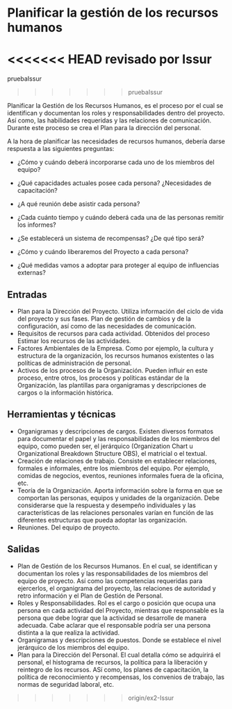 # Planificar la gestión de los recursos humanos

<<<<<<< HEAD
revisado por Issur
=======
pruebaIssur
>>>>>>> pruebaIssur

Planificar la Gestión de los Recursos Humanos, es el proceso por el cual se identifican y documentan los roles y responsabilidades dentro del proyecto. Así como, las habilidades requeridas y las relaciones de comunicación. Durante este proceso se crea el Plan para la dirección del personal.

A la hora de planificar las necesidades de recursos humanos, debería darse respuesta a las siguientes preguntas:

* ¿Cómo y cuándo deberá incorporarse cada uno de los miembros del equipo?

* ¿Qué capacidades actuales posee cada persona? ¿Necesidades de capacitación?

* ¿A qué reunión debe asistir cada persona?

* ¿Cada cuánto tiempo y cuándo deberá cada una de las personas remitir los informes?

* ¿Se establecerá un sistema de recompensas? ¿De qué tipo será?

* ¿Cómo y cuándo liberaremos del Proyecto a cada persona?

* ¿Qué medidas vamos a adoptar para proteger al equipo de influencias externas?

## Entradas

* Plan para la Dirección del Proyecto. Utiliza información del ciclo de vida del proyecto y sus fases. Plan de gestión de cambios y de la configuración, así como de las necesidades de comunicación.
* Requisitos de recursos para cada actividad. Obtenidos del proceso Estimar los recursos de las actividades.
* Factores Ambientales de la Empresa. Como por ejemplo, la cultura y estructura de la organización, los recursos humanos existentes o las políticas de administración de personal.
* Activos de los procesos de la Organización. Pueden influir en este proceso, entre otros, los procesos y políticas estándar de la Organización, las plantillas para organigramas y descripciones de cargos o la información histórica.

## Herramientas y técnicas

* Organigramas y descripciones de cargos. Existen diversos formatos para documentar el papel y las responsabilidades de los miembros del equipo, como pueden ser,  el jerárquico (Organization Chart u Organizational Breakdown Structure OBS), el matricial o el textual.
* Creación de relaciones de trabajo. Consiste en establecer relaciones, formales e informales, entre los miembros del equipo. Por ejemplo, comidas de negocios, eventos, reuniones informales fuera de la oficina, etc.
* Teoría de la Organización. Aporta información sobre la forma en que se comportan las personas, equipos y unidades de la organización. Debe considerarse que la respuesta y desempeño individuales y las características de las relaciones personales varían en función de las diferentes estructuras que pueda adoptar las organización.
* Reuniones. Del equipo de proyecto.

## Salidas

* Plan de Gestión de los Recursos Humanos. En el cual, se identifican y documentan los roles y las responsabilidades de los miembros del equipo de proyecto. Así como las competencias requeridas para ejercerlos, el organigrama del proyecto, las relaciones de autoridad y retro información y el Plan de Gestión de Personal.
* Roles y Responsabilidades. Rol es el cargo o posición que ocupa una persona en cada actividad del Proyecto, mientras que responsable es la persona que debe lograr que la actividad se desarrolle de manera adecuada. Cabe aclarar que el responsable podría ser una persona distinta a la que realiza la actividad.
* Organigramas y descripciones de puestos.  Donde se establece el nivel jerárquico de los miembros del equipo.
* Plan para la Dirección del Personal.  El cual detalla cómo se adquirirá el personal, el histograma de recursos, la política para la liberación y reintegro de los recursos. ASí como, los planes de capacitación, la política de reconocimiento y recompensas, los convenios de trabajo, las normas de seguridad laboral, etc.
>>>>>>> origin/ex2-Issur

